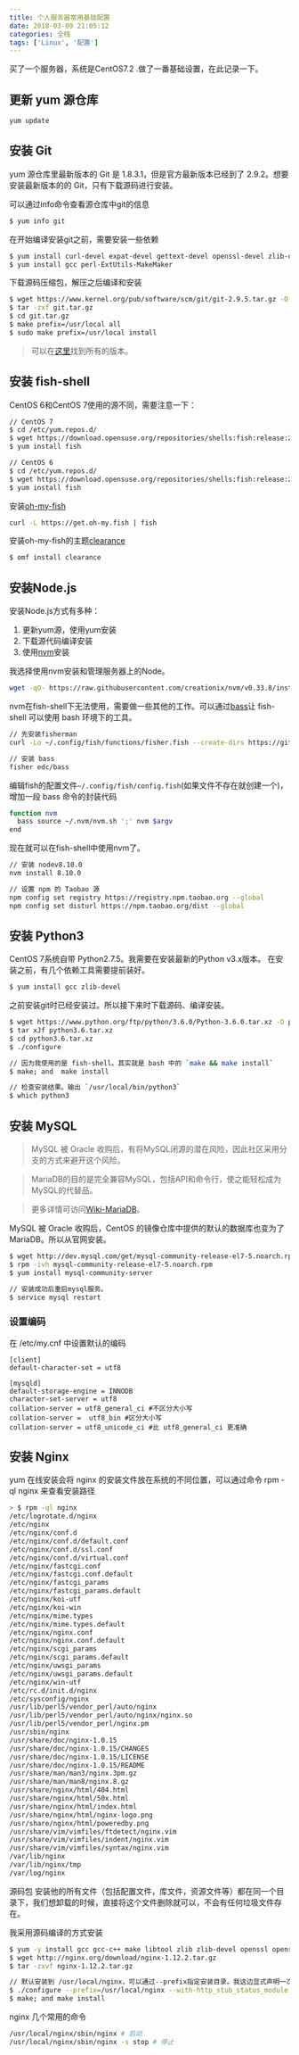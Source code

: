```yaml
---
title: 个人服务器常用基础配置
date: 2018-03-09 21:05:12
categories: 全栈
tags: ['Linux', '配置']
---
```


买了一个服务器，系统是CentOS7.2 .做了一番基础设置，在此记录一下。

<!--more-->

## 更新 yum 源仓库

```bash
yum update
```

## 安装 Git

yum 源仓库里最新版本的 Git 是 1.8.3.1，但是官方最新版本已经到了 2.9.2。想要安装最新版本的的 Git，只有下载源码进行安装。

可以通过info命令查看源仓库中git的信息

```bash
$ yum info git
```

在开始编译安装git之前，需要安装一些依赖

```bash
$ yum install curl-devel expat-devel gettext-devel openssl-devel zlib-devel
$ yum install gcc perl-ExtUtils-MakeMaker
```

下载源码压缩包，解压之后编译和安装

```bash
$ wget https://www.kernel.org/pub/software/scm/git/git-2.9.5.tar.gz -O git.tar.gz
$ tar -zxf git.tar.gz
$ cd git.tar.gz
$ make prefix=/usr/local all
$ sudo make prefix=/usr/local install
```

> 可以在[这里](https://www.kernel.org/pub/software/scm/git/)找到所有的版本。

## 安装 fish-shell

CentOS 6和CentOS 7使用的源不同，需要注意一下：

```bash
// CentOS 7
$ cd /etc/yum.repos.d/
$ wget https://download.opensuse.org/repositories/shells:fish:release:2/CentOS_7/shells:fish:release:2.repo
$ yum install fish

// CentOS 6
$ cd /etc/yum.repos.d/
$ wget https://download.opensuse.org/repositories/shells:fish:release:2/CentOS_6/shells:fish:release:2.repo
$ yum install fish
```

安装[oh-my-fish](https://github.com/oh-my-fish/oh-my-fish)

```bash
curl -L https://get.oh-my.fish | fish
```

安装oh-my-fish的主题[clearance](https://github.com/oh-my-fish/theme-clearance)

```bash
$ omf install clearance
```

## 安装Node.js

安装Node.js方式有多种：

1. 更新yum源，使用yum安装
2. 下载源代码编译安装
3. 使用[nvm](https://github.com/creationix/nvm)安装

我选择使用nvm安装和管理服务器上的Node。

```bash
wget -qO- https://raw.githubusercontent.com/creationix/nvm/v0.33.8/install.sh | bash
```

nvm在fish-shell下无法使用，需要做一些其他的工作。可以通过[bass](https://github.com/edc/bass)让 fish-shell 可以使用 bash 环境下的工具。

```bash
// 先安装fisherman
curl -Lo ~/.config/fish/functions/fisher.fish --create-dirs https://git.io/fisher

// 安装 bass
fisher edc/bass
```

编辑fish的配置文件`~/.config/fish/config.fish`(如果文件不存在就创建一个)，增加一段 bass 命令的封装代码

```bash
function nvm
  bass source ~/.nvm/nvm.sh ';' nvm $argv
end
```

现在就可以在fish-shell中使用nvm了。

```bash
// 安装 nodev8.10.0
nvm install 8.10.0

// 设置 npm 的 Taobao 源
npm config set registry https://registry.npm.taobao.org --global
npm config set disturl https://npm.taobao.org/dist --global

```

## 安装 Python3

CentOS 7系统自带 Python2.7.5。我需要在安装最新的Python v3.x版本。
在安装之前，有几个依赖工具需要提前装好。

```bash
$ yum install gcc zlib-devel
```

之前安装git时已经安装过。所以接下来时下载源码、编译安装。

```bash
$ wget https://www.python.org/ftp/python/3.6.0/Python-3.6.0.tar.xz -O python3.6.tar.xz
$ tar xJf python3.6.tar.xz
$ cd python3.6.tar.xz
$ ./configure

// 因为我使用的是 fish-shell。其实就是 bash 中的 `make && make install`
$ make; and  make install

// 检查安装结果。输出 `/usr/local/bin/python3`
$ which python3
```

## 安装 MySQL

> MySQL 被 Oracle 收购后，有将MySQL闭源的潜在风险，因此社区采用分支的方式来避开这个风险。

> MariaDB的目的是完全兼容MySQL，包括API和命令行，使之能轻松成为MySQL的代替品。

>更多详情可访问[Wiki-MariaDB](https://www.wikiwand.com/zh/MariaDB)。

MySQL 被 Oracle 收购后，CentOS 的镜像仓库中提供的默认的数据库也变为了 MariaDB。所以从官网安装。

```bash
$ wget http://dev.mysql.com/get/mysql-community-release-el7-5.noarch.rpm
$ rpm -ivh mysql-community-release-el7-5.noarch.rpm
$ yum install mysql-community-server

// 安装成功后重启mysql服务。
$ service mysql restart
```

### 设置编码

在 /etc/my.cnf 中设置默认的编码

```vim
[client]
default-character-set = utf8

[mysqld]
default-storage-engine = INNODB
character-set-server = utf8
collation-server = utf8_general_ci #不区分大小写
collation-server =  utf8_bin #区分大小写
collation-server = utf8_unicode_ci #比 utf8_general_ci 更准确
```

## 安装 Nginx

yum 在线安装会将 nginx 的安装文件放在系统的不同位置，可以通过命令 rpm -ql nginx 来查看安装路径

```bash
> $ rpm -ql nginx
/etc/logrotate.d/nginx
/etc/nginx
/etc/nginx/conf.d
/etc/nginx/conf.d/default.conf
/etc/nginx/conf.d/ssl.conf
/etc/nginx/conf.d/virtual.conf
/etc/nginx/fastcgi.conf
/etc/nginx/fastcgi.conf.default
/etc/nginx/fastcgi_params
/etc/nginx/fastcgi_params.default
/etc/nginx/koi-utf
/etc/nginx/koi-win
/etc/nginx/mime.types
/etc/nginx/mime.types.default
/etc/nginx/nginx.conf
/etc/nginx/nginx.conf.default
/etc/nginx/scgi_params
/etc/nginx/scgi_params.default
/etc/nginx/uwsgi_params
/etc/nginx/uwsgi_params.default
/etc/nginx/win-utf
/etc/rc.d/init.d/nginx
/etc/sysconfig/nginx
/usr/lib/perl5/vendor_perl/auto/nginx
/usr/lib/perl5/vendor_perl/auto/nginx/nginx.so
/usr/lib/perl5/vendor_perl/nginx.pm
/usr/sbin/nginx
/usr/share/doc/nginx-1.0.15
/usr/share/doc/nginx-1.0.15/CHANGES
/usr/share/doc/nginx-1.0.15/LICENSE
/usr/share/doc/nginx-1.0.15/README
/usr/share/man/man3/nginx.3pm.gz
/usr/share/man/man8/nginx.8.gz
/usr/share/nginx/html/404.html
/usr/share/nginx/html/50x.html
/usr/share/nginx/html/index.html
/usr/share/nginx/html/nginx-logo.png
/usr/share/nginx/html/poweredby.png
/usr/share/vim/vimfiles/ftdetect/nginx.vim
/usr/share/vim/vimfiles/indent/nginx.vim
/usr/share/vim/vimfiles/syntax/nginx.vim
/var/lib/nginx
/var/lib/nginx/tmp
/var/log/nginx
```

源码包 安装他的所有文件（包括配置文件，库文件，资源文件等）都在同一个目录下，我们想卸载的时候，直接将这个文件删除就可以，不会有任何垃圾文件存在。

我采用源码编译的方式安装

```bash
$ yum -y install gcc gcc-c++ make libtool zlib zlib-devel openssl openssl-devel pcre pcre-devel
$ wget http://nginx.org/download/nginx-1.12.2.tar.gz
$ tar -zxvf nginx-1.12.2.tar.gz

// 默认安装到 /usr/local/nginx，可以通过--prefix指定安装目录。我这边显式声明一次。
$ ./configure --prefix=/usr/local/nginx --with-http_stub_status_module --with-http_ssl_module
$ make; and make install
```

nginx 几个常用的命令

```bash
/usr/local/nginx/sbin/nginx # 启动
/usr/local/nginx/sbin/nginx -s stop # 停止
```





